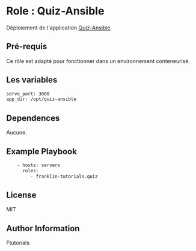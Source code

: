 Role : Quiz-Ansible
=========

Déploiement de l'application [Quiz-Ansible](https://github.com/franklin-tutorials/quiz-ansible)

Pré-requis
------------

Ce rôle est adapté pour fonctionner dans un environnement conteneurisé.

Les variables
--------------

```bash
serve_port: 3000
app_dir: /opt/quiz-ansible
```

Dependences
------------

Aucune.

Example Playbook
----------------

```bash
    - hosts: servers
      roles:
         - franklin-tutorials.quiz
```


License
-------

MIT

Author Information
------------------

Ftutorials
